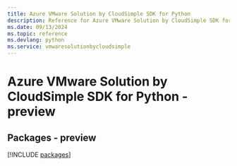 ```yaml
---
title: Azure VMware Solution by CloudSimple SDK for Python
description: Reference for Azure VMware Solution by CloudSimple SDK for Python
ms.date: 09/13/2024
ms.topic: reference
ms.devlang: python
ms.service: vmwaresolutionbycloudsimple
---
```

# Azure VMware Solution by CloudSimple SDK for Python - preview
## Packages - preview
[!INCLUDE [packages](vmware-solution-by-cloudsimple-index.md)]